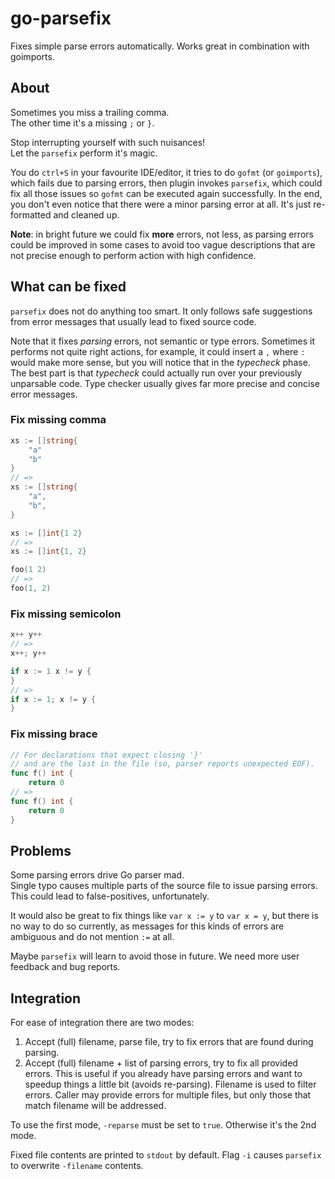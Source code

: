 # go-parsefix

Fixes simple parse errors automatically. Works great in combination with goimports.

## About

Sometimes you miss a trailing comma.  
The other time it's a missing `;` or `}`.

Stop interrupting yourself with such nuisances!  
Let the `parsefix` perform it's magic.

You do `ctrl+S` in your favourite IDE/editor, it tries to do `gofmt` (or `goimports`), which fails due
to parsing errors, then plugin invokes `parsefix`, which could fix all those issues so `gofmt`
can be executed again successfully. In the end, you don't even notice that there were a minor parsing
error at all. It's just re-formatted and cleaned up.

**Note**: in bright future we could fix **more** errors, not less, as parsing errors
could be improved in some cases to avoid too vague descriptions that are not
precise enough to perform action with high confidence.

## What can be fixed

`parsefix` does not do anything too smart. It only follows safe suggestions from
error messages that usually lead to fixed source code.

Note that it fixes *parsing* errors, not semantic or type errors.
Sometimes it performs not quite right actions, for example, it could insert a `,` where `:`
would make more sense, but you will notice that in the *typecheck* phase.
The best part is that *typecheck* could actually run over your previously unparsable code.
Type checker usually gives far more precise and concise error messages.

### Fix missing comma

```go
xs := []string{
	"a"
	"b"
}
// =>
xs := []string{
	"a",
	"b",
}

xs := []int{1 2}
// =>
xs := []int{1, 2}

foo(1 2)
// =>
foo(1, 2)
```

### Fix missing semicolon

```go
x++ y++
// =>
x++; y++

if x := 1 x != y {
}
// =>
if x := 1; x != y {
}
```

### Fix missing brace

```go
// For declarations that expect closing '}' 
// and are the last in the file (so, parser reports unexpected EOF).
func f() int {
	return 0
// =>
func f() int {
	return 0
}
```

## Problems

Some parsing errors drive Go parser mad.  
Single typo causes multiple parts of the source file to issue parsing errors.  
This could lead to false-positives, unfortunately.

It would also be great to fix things like `var x := y` to `var x = y`, but
there is no way to do so currently, as messages for this kinds of errors are ambiguous and
do not mention `:=` at all.

Maybe `parsefix` will learn to avoid those in future.
We need more user feedback and bug reports.

## Integration

For ease of integration there are two modes:

1. Accept (full) filename, parse file, try to fix errors that are found during parsing.
2. Accept (full) filename + list of parsing errors, try to fix all provided errors. This is useful if you already have parsing errors and want to speedup things a little bit (avoids re-parsing). Filename is used to filter errors. Caller may provide errors for multiple files, but only those that match filename will be addressed.

To use the first mode, `-reparse` must be set to `true`. Otherwise it's the 2nd mode.

Fixed file contents are printed to `stdout` by default.
Flag `-i` causes `parsefix` to overwrite `-filename` contents.

